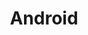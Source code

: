 ---
title: Android
menu:
    sidebar:
        name: Android
        identifier: android
        parent: projects
---